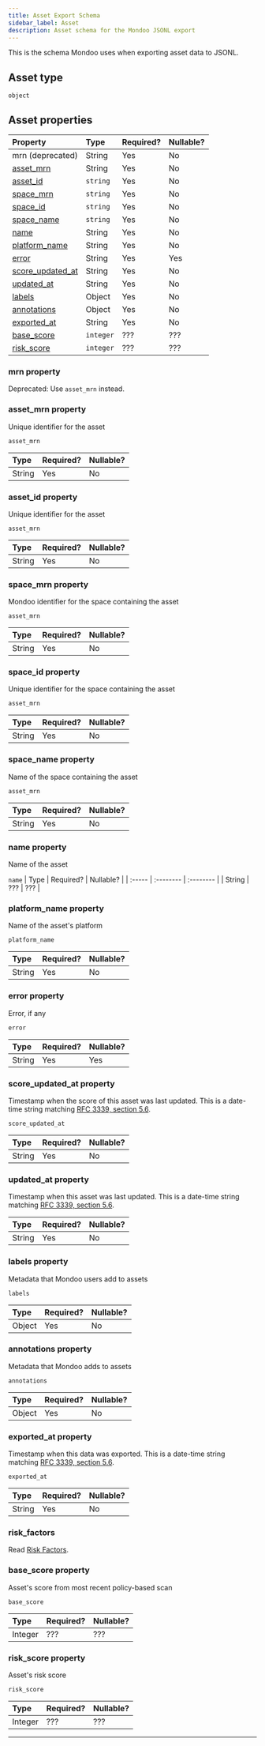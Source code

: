 ```yaml
---
title: Asset Export Schema
sidebar_label: Asset
description: Asset schema for the Mondoo JSONL export
---
```


This is the schema Mondoo uses when exporting asset data to JSONL.

## Asset type

`object`

## Asset properties

| Property                                       | Type   | Required? | Nullable? |
| :--------------------------------------------- | :----- | :-------- | :-------- |
| mrn (deprecated)                               | String | Yes       | No        |
| [asset_mrn](#asset_mrn-property)               | String | Yes       | No        |
| [asset_id](#asset_id-property)     | `string`      | Yes       | No        |
| [space_mrn](#space_mrn-property)     | `string`      | Yes       | No        |
| [space_id](#space_id-property)     | `string`      | Yes       | No        |
| [space_name](#space_name-property)     | `string`      | Yes       | No        |
| [name](#name-property)                         | String | Yes       | No        |
| [platform_name](#platform_name-property)       | String | Yes       | No        |
| [error](#error-property)                       | String | Yes       | Yes       |
| [score_updated_at](#score_updated_at-property) | String | Yes       | No        |
| [updated_at](#updated_at-property)             | String | Yes       | No        |
| [labels](#labels-property)                     | Object | Yes       | No        |
| [annotations](#annotations-property)           | Object | Yes       | No        |
| [exported_at](#exported_at-property)           | String | Yes       | No        |
| [base_score](#base_score-property)       | `integer`     | ???       | ???        |
| [risk_score](#risk_score-property)        | `integer`     | ???       | ???        |


### mrn property

Deprecated: Use `asset_mrn` instead.

### asset_mrn property

Unique identifier for the asset

`asset_mrn`

| Type   | Required? | Nullable? |
| :----- | :-------- | :-------- |
| String | Yes       | No        |

### asset_id property

Unique identifier for the asset

`asset_mrn`

| Type   | Required? | Nullable? |
| :----- | :-------- | :-------- |
| String | Yes       | No        |

### space_mrn property

Mondoo identifier for the space containing the asset

`asset_mrn`

| Type   | Required? | Nullable? |
| :----- | :-------- | :-------- |
| String | Yes       | No        |

### space_id property

Unique identifier for the space containing the asset

`asset_mrn`

| Type   | Required? | Nullable? |
| :----- | :-------- | :-------- |
| String | Yes       | No        |

### space_name property

Name of the space containing the asset

`asset_mrn`

| Type   | Required? | Nullable? |
| :----- | :-------- | :-------- |
| String | Yes       | No        |

### name property

Name of the asset

`name`
| Type   | Required? | Nullable? |
| :----- | :-------- | :-------- |
| String | ???       | ???        |

### platform_name property

Name of the asset's platform

`platform_name`

| Type   | Required? | Nullable? |
| :----- | :-------- | :-------- |
| String | Yes       | No        |

### error property

Error, if any

`error`

| Type   | Required? | Nullable? |
| :----- | :-------- | :-------- |
| String | Yes       | Yes       |

### score_updated_at property

Timestamp when the score of this asset was last updated. This is a date-time string matching [RFC 3339, section 5.6](https://tools.ietf.org/html/rfc3339 "check the specification").

`score_updated_at`

| Type   | Required? | Nullable? |
| :----- | :-------- | :-------- |
| String | Yes       | No        |

### updated_at property

Timestamp when this asset was last updated. This is a date-time string matching [RFC 3339, section 5.6](https://tools.ietf.org/html/rfc3339 "check the specification").

| Type   | Required? | Nullable? |
| :----- | :-------- | :-------- |
| String | Yes       | No        |

### labels property

Metadata that Mondoo users add to assets

`labels`

| Type   | Required? | Nullable? |
| :----- | :-------- | :-------- |
| Object | Yes       | No        |

### annotations property

Metadata that Mondoo adds to assets

`annotations`

| Type   | Required? | Nullable? |
| :----- | :-------- | :-------- |
| Object | Yes       | No        |

### exported_at property

Timestamp when this data was exported. This is a date-time string matching [RFC 3339, section 5.6](https://tools.ietf.org/html/rfc3339 "check the specification").

`exported_at`

| Type   | Required? | Nullable? |
| :----- | :-------- | :-------- |
| String | Yes       | No        |

### risk_factors

Read [Risk Factors](/platform/maintain/export/schema/risk/).

### base_score property

Asset's score from most recent policy-based scan

`base_score`

| Type   | Required? | Nullable? |
| :----- | :-------- | :-------- |
| Integer | ???       | ???        |

### risk_score property

Asset's risk score

`risk_score`

| Type   | Required? | Nullable? |
| :----- | :-------- | :-------- |
| Integer | ???       | ???        |

---

